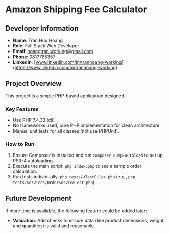 # Amazon Shipping Fee Calculator

## Developer Information
- **Name**: Tran Huu Hoang  
- **Role**: Full Stack Web Developer  
- **Email**: hoangtran.working@gmail.com  
- **Phone**: 0817765357  
- **LinkedIn**: [www.linkedin.com/in/tranhoang-working](https://www.linkedin.com/in/tranhoang-working)  

## Project Overview
This project is a simple PHP-based application designed.

### Key Features
- Use PHP 7.4.33 (cli)
- No frameworks used, pure PHP implementation for clean architecture.
- Manual unit tests for all classes (not use PHPUnit).

### How to Run
1. Ensure Composer is installed and run `composer dump-autoload` to set up PSR-4 autoloading.
2. Execute the main script: `php index.php` to see a sample order calculation.
3. Run tests individually: `php tests/<TestFile>.php` (e.g., `php tests/Services/OrderServiceTest.php`).

## Future Development
If more time is available, the following feature could be added later:  
- **Validation**: Add checks to ensure data (like product dimensions, weight, and quantities) is valid and reasonable.
